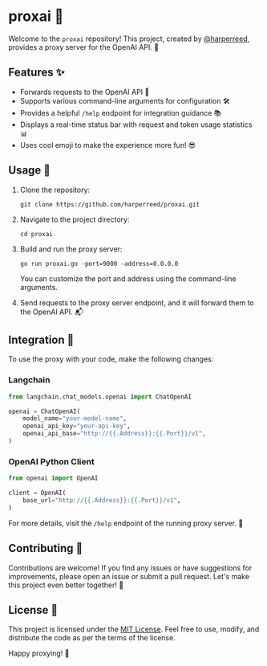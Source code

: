 # proxai 🐨

Welcome to the `proxai` repository! This project, created by [@harperreed](https://github.com/harperreed), provides a proxy server for the OpenAI API. 🚀

## Features ✨

- Forwards requests to the OpenAI API 📡
- Supports various command-line arguments for configuration 🛠️
- Provides a helpful `/help` endpoint for integration guidance 📚
- Displays a real-time status bar with request and token usage statistics 📊
- Uses cool emoji to make the experience more fun! 😎

## Usage 🚀

1. Clone the repository:
   ```
   git clone https://github.com/harperreed/proxai.git
   ```

2. Navigate to the project directory:
   ```
   cd proxai
   ```

3. Build and run the proxy server:
   ```
   go run proxai.go -port=9000 -address=0.0.0.0
   ```

   You can customize the port and address using the command-line arguments.

4. Send requests to the proxy server endpoint, and it will forward them to the OpenAI API. 📬

## Integration 🔌

To use the proxy with your code, make the following changes:

### Langchain
```python
from langchain.chat_models.openai import ChatOpenAI

openai = ChatOpenAI(
    model_name="your-model-name",
    openai_api_key="your-api-key",
    openai_api_base="http://{{.Address}}:{{.Port}}/v1",
)
```

### OpenAI Python Client
```python
from openai import OpenAI

client = OpenAI(
    base_url="http://{{.Address}}:{{.Port}}/v1",
)
```

For more details, visit the `/help` endpoint of the running proxy server. 📖

## Contributing 🤝

Contributions are welcome! If you find any issues or have suggestions for improvements, please open an issue or submit a pull request. Let's make this project even better together! 💪

## License 📜

This project is licensed under the [MIT License](LICENSE). Feel free to use, modify, and distribute the code as per the terms of the license.

Happy proxying! 🎉
